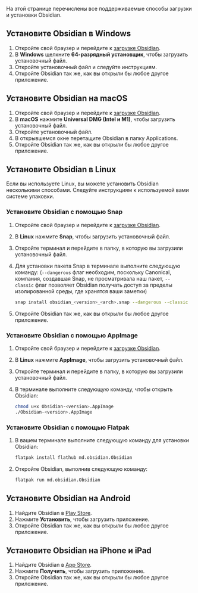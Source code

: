 На этой странице перечислены все поддерживаемые способы загрузки и установки Obsidian.

## Установите Obsidian в Windows

1. Откройте свой браузер и перейдите к [загрузке Obsidian](https://obsidian.md/download).
2. В **Windows** щелкните **64-разрядный установщик**, чтобы загрузить установочный файл.
3. Откройте установочный файл и следуйте инструкциям.
4. Откройте Obsidian так же, как вы открыли бы любое другое приложение.

## Установите Obsidian на macOS

1. Откройте свой браузер и перейдите к [загрузке Obsidian](https://obsidian.md/download).
2. В **macOS** нажмите **Universal DMG (Intel и M1)**, чтобы загрузить установочный файл.
3. Откройте установочный файл.
4. В открывшемся окне перетащите Obsidian в папку Applications.
5. Откройте Obsidian так же, как вы открыли бы любое другое приложение.

## Установите Obsidian в Linux

Если вы используете Linux, вы можете установить Obsidian несколькими способами. Следуйте инструкциям к используемой вами системе упаковки.

### Установите Obsidian с помощью Snap

1. Откройте свой браузер и перейдите к [загрузке Obsidian](https://obsidian.md/download).
    
2. В **Linux** нажмите **Snap**, чтобы загрузить установочный файл.
    
3. Откройте терминал и перейдите в папку, в которую вы загрузили установочный файл.
    
4. Для установки пакета Snap в терминале выполните следующую команду: (`--dangerous` флаг необходим, поскольку Canonical, компания, создавшая Snap, не просматривала наш пакет, `--classic` флаг позволяет Obsidian получать доступ за пределы изолированной среды, где хранятся ваши заметки)
    
    ```bash
    snap install obsidian_<version>_<arch>.snap --dangerous --classic
    ```
    
5. Откройте Obsidian так же, как вы открыли бы любое другое приложение.
    

### Установите Obsidian с помощью AppImage

1. Откройте свой браузер и перейдите к [загрузке Obsidian](https://obsidian.md/download).
    
2. В **Linux** нажмите **AppImage**, чтобы загрузить установочный файл.
    
3. Откройте терминал и перейдите в папку, в которую вы загрузили установочный файл.
    
4. В терминале выполните следующую команду, чтобы открыть Obsidian:
    
    ```bash
    chmod u+x Obsidian-<version>.AppImage
    ./Obsidian-<version>.AppImage
    ```
    

### Установите Obsidian с помощью Flatpak

1. В вашем терминале выполните следующую команду для установки Obsidian:
    
    ```bash
    flatpak install flathub md.obsidian.Obsidian
    ```
    
2. Откройте Obsidian, выполнив следующую команду:
    
    ```bash
    flatpak run md.obsidian.Obsidian
    ```
    

## Установите Obsidian на Android

1. Найдите Obsidian в [Play Store](https://play.google.com/store/apps/details?id=md.obsidian).
2. Нажмите **Установить**, чтобы загрузить приложение.
3. Откройте Obsidian так же, как вы открыли бы любое другое приложение.

## Установите Obsidian на iPhone и iPad

1. Найдите Obsidian в [App Store](https://apps.apple.com/us/app/obsidian-connected-notes/id1557175442).
2. Нажмите **Получить**, чтобы загрузить приложение.
3. Откройте Obsidian так же, как вы открыли бы любое другое приложение.